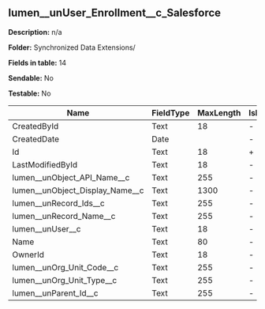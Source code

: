 ## lumen__unUser_Enrollment__c_Salesforce

**Description:** n/a

**Folder:** Synchronized Data Extensions/

**Fields in table:** 14

**Sendable:** No

**Testable:** No

| Name | FieldType | MaxLength | IsPrimaryKey | IsNullable | DefaultValue |
| --- | --- | --- | --- | --- | --- |
| CreatedById | Text | 18 | - | + |  |
| CreatedDate | Date |  | - | + |  |
| Id | Text | 18 | + | - |  |
| LastModifiedById | Text | 18 | - | + |  |
| lumen__unObject_API_Name__c | Text | 255 | - | + |  |
| lumen__unObject_Display_Name__c | Text | 1300 | - | + |  |
| lumen__unRecord_Ids__c | Text | 255 | - | + |  |
| lumen__unRecord_Name__c | Text | 255 | - | + |  |
| lumen__unUser__c | Text | 18 | - | + |  |
| Name | Text | 80 | - | + |  |
| OwnerId | Text | 18 | - | + |  |
| lumen__unOrg_Unit_Code__c | Text | 255 | - | + |  |
| lumen__unOrg_Unit_Type__c | Text | 255 | - | + |  |
| lumen__unParent_Id__c | Text | 255 | - | + |  |
